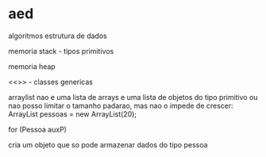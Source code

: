 # aed
algoritmos estrutura de dados


memoria stack - tipos primitivos


memoria heap

<<>> - classes genericas

arraylist nao e uma lista de arrays e uma lista de objetos do tipo primitivo ou nao
posso limitar o tamanho padarao, mas nao o impede de crescer:    
ArrayList<Pessoa> pessoas = new ArrayList<Pessoa>(20);

for (Pessoa auxP)

cria um objeto que so pode armazenar dados do tipo pessoa